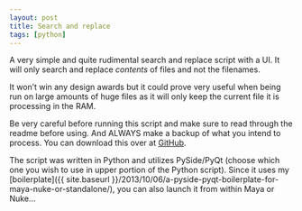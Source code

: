 ```yaml
---
layout: post
title: Search and replace
tags: [python]
---
```


A very simple and quite rudimental search and replace script with a UI. It will only search and replace _contents_ of files and not the filenames.

<!--more-->

It won’t win any design awards but it could prove very useful when being run on large amounts of huge files as it will only keep the current file it is processing in the RAM.

Be very careful before running this script and make sure to read through the readme before using. And ALWAYS make a backup of what you intend to process. You can download this over at [GitHub](https://github.com/fredrikaverpil/searchReplace).

The script was written in Python and utilizes PySide/PyQt (choose which one you wish to use in upper portion of the Python script). Since it uses my [boilerplate]({{ site.baseurl }}/2013/10/06/a-pyside-pyqt-boilerplate-for-maya-nuke-or-standalone/), you can also launch it from within Maya or Nuke...
